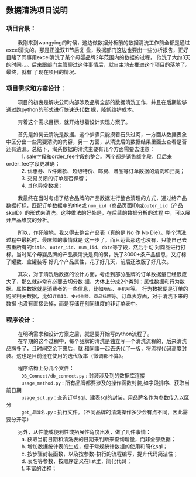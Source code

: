 数据清洗项目说明
---------------

### 项目背景：
  &emsp;&emsp;
  我刚来到wangying的时候，这边做数据分析前的数据清洗工作前全都是通过excel清洗的。那是正逢双11节后复
盘，数据部门这边也要出一些分析报告，正好目睹了同事用excel清洗了某个母婴品牌2年范围内的数据的过程，
他洗了大约3天的时间。。。后来跟部门主管聊过这件事情后，就自主地去推进这个项目的落地了。最终，就有
了现在项目的情况。<br>


### 项目需求和方案设计：
  &emsp;&emsp;
  项目的初衷是解决公司内部涉及品牌全部的数据清洗工作，并且在后期能够通过跑python的形式进行快速迭代数
据，降低维护成本。

  &emsp;&emsp;
  奔着这个需求目标，就开始想着设计实现方案了。
    
  &emsp;&emsp;
  首先是如何去清洗是数据。这个步骤只能摸着石头过河，一方面从数据表象中区分出一些需要清洗的内容，另一
方面，从清洗后的数据结果里面去查看是否还有遗漏。总结下，淘系数据的清洗主要有几个方面需要去注意：<br>
&emsp;&emsp;&emsp;1. sale字段和order_fee字段的整合。两个都是销售额字段，但后来order_fee字段更准确；<br>
&emsp;&emsp;&emsp;2. 优惠券、N件爆款、超级特价、邮费、赠品等订单数据的清洗和归类；<br>
&emsp;&emsp;&emsp;3. 交易关闭的订单是否保留；<br>
&emsp;&emsp;&emsp;4. 其他异常数据；<br>  

  &emsp;&emsp;
  我最终在当时考虑了结合品牌的产品数据进行整合清理的方式，通过给产品数据打标，匹配订单数据中的title或
`num_iid`（商品页面ID)或`outer_iid`（产品skuID）的形式来清洗。这种做法的好处是，在后续的数据分析的过程
中，可以展开产品维度的分析。 
  
  &emsp;&emsp;
  所以，作死般地，我又得去整合产品表（真的是 No 作 No Die）。整个清洗过程中最耗时、最麻烦的事情就是
这一步了。而且运营那边也没有，只能自己去去重所有的`title`、`outer_iid`、`num_iid`、`date`等字段，然后手动
对商品进行打标。当时某个母婴品牌的产品表清洗是真的累，洗了3000+条产品信息，又打标了罐数、盒罐装等
好几个产品属性，花了好几天，前后还改版了好几次。   
  
  &emsp;&emsp;
  其次，对于清洗后数据的设计方面，考虑到部分品牌的订单数据量已经很庞大了，那么就非常有必要去切分数
据，大体上分成2个类别：属性数据和行为数据。属性数据就是消费者的一些信息，比如`地址`、`手机号`等。
行为数据便是订单的购买相关数据，比如`订单ID`、`支付金额`、`商品标题`等。订单表方面，对于清洗下来的数据
也没有直接丢掉，而是存储在创同维度的非订单表中。  

### 程序设计：

  &emsp;&emsp;
  在明确需求和设计方案之后，就是要开始写python流程了。   
  &emsp;&emsp;
  在早期的这个过程中，每个品牌的清洗是独立写一个清洗流程的，后来清洗品牌多了，且时间空余下来后，就
和同事一起去迭代了一版，将流程代码高度封装。这也是目前还在使用的迭代版本（微调都不算）。    

  &emsp;&emsp;
  程序结构上分几个文件：<br>
&emsp;&emsp;&emsp;`DB_Connect/db_connect.py` : 封装涉及到的数据库连接<br>
&emsp;&emsp;&emsp;`usage_method.py` : 所有品牌都要涉及的操作函数封装,如字段排序、获取当前日期<br>
&emsp;&emsp;&emsp;`usage_sql.py` : 查询订单sql、建表sql的封装，用品牌名作为参数传入以区分<br>
&emsp;&emsp;&emsp;`get_品牌名.py` : 执行文件。（不同品牌的清洗操作多少会有点不同，因此需要分开写）<br>
    
  &emsp;&emsp;
  另外，从性能或便利性或拓展性角度出发，做了几件事情：<br>
&emsp;&emsp;&emsp;a. 获取当前日期和清洗表的日期来判断来查询增量，而非全部数据；<br>
&emsp;&emsp;&emsp;b. 增加数据统计表的生成，便于常规统计数据的使用和简化sql；<br>
&emsp;&emsp;&emsp;c. 按步骤封装函数，以及按参数-执行的流程编写，提升代码简洁性；<br>
&emsp;&emsp;&emsp;d. 表名等参数，按顺序定义在list里，简化代码；<br>
&emsp;&emsp;&emsp;f. 丰富的注释；<br>
